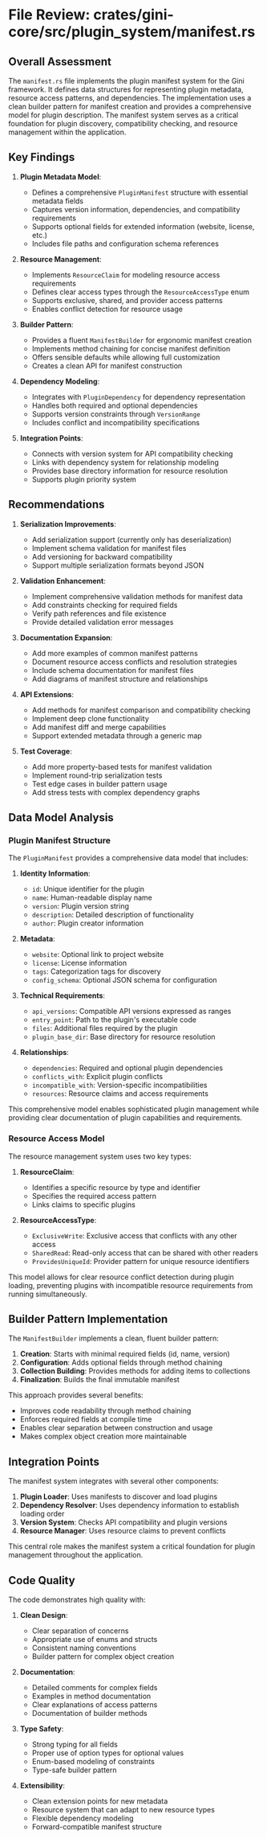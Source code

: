 # File Review: crates/gini-core/src/plugin_system/manifest.rs

## Overall Assessment

The `manifest.rs` file implements the plugin manifest system for the Gini framework. It defines data structures for representing plugin metadata, resource access patterns, and dependencies. The implementation uses a clean builder pattern for manifest creation and provides a comprehensive model for plugin description. The manifest system serves as a critical foundation for plugin discovery, compatibility checking, and resource management within the application.

## Key Findings

1. **Plugin Metadata Model**:
   - Defines a comprehensive `PluginManifest` structure with essential metadata fields
   - Captures version information, dependencies, and compatibility requirements
   - Supports optional fields for extended information (website, license, etc.)
   - Includes file paths and configuration schema references

2. **Resource Management**:
   - Implements `ResourceClaim` for modeling resource access requirements
   - Defines clear access types through the `ResourceAccessType` enum
   - Supports exclusive, shared, and provider access patterns
   - Enables conflict detection for resource usage

3. **Builder Pattern**:
   - Provides a fluent `ManifestBuilder` for ergonomic manifest creation
   - Implements method chaining for concise manifest definition
   - Offers sensible defaults while allowing full customization
   - Creates a clean API for manifest construction

4. **Dependency Modeling**:
   - Integrates with `PluginDependency` for dependency representation
   - Handles both required and optional dependencies
   - Supports version constraints through `VersionRange`
   - Includes conflict and incompatibility specifications

5. **Integration Points**:
   - Connects with version system for API compatibility checking
   - Links with dependency system for relationship modeling
   - Provides base directory information for resource resolution
   - Supports plugin priority system

## Recommendations

1. **Serialization Improvements**:
   - Add serialization support (currently only has deserialization)
   - Implement schema validation for manifest files
   - Add versioning for backward compatibility
   - Support multiple serialization formats beyond JSON

2. **Validation Enhancement**:
   - Implement comprehensive validation methods for manifest data
   - Add constraints checking for required fields
   - Verify path references and file existence
   - Provide detailed validation error messages

3. **Documentation Expansion**:
   - Add more examples of common manifest patterns
   - Document resource access conflicts and resolution strategies
   - Include schema documentation for manifest files
   - Add diagrams of manifest structure and relationships

4. **API Extensions**:
   - Add methods for manifest comparison and compatibility checking
   - Implement deep clone functionality
   - Add manifest diff and merge capabilities
   - Support extended metadata through a generic map

5. **Test Coverage**:
   - Add more property-based tests for manifest validation
   - Implement round-trip serialization tests
   - Test edge cases in builder pattern usage
   - Add stress tests with complex dependency graphs

## Data Model Analysis

### Plugin Manifest Structure

The `PluginManifest` provides a comprehensive data model that includes:

1. **Identity Information**:
   - `id`: Unique identifier for the plugin
   - `name`: Human-readable display name
   - `version`: Plugin version string
   - `description`: Detailed description of functionality
   - `author`: Plugin creator information

2. **Metadata**:
   - `website`: Optional link to project website
   - `license`: License information
   - `tags`: Categorization tags for discovery
   - `config_schema`: Optional JSON schema for configuration

3. **Technical Requirements**:
   - `api_versions`: Compatible API versions expressed as ranges
   - `entry_point`: Path to the plugin's executable code
   - `files`: Additional files required by the plugin
   - `plugin_base_dir`: Base directory for resource resolution

4. **Relationships**:
   - `dependencies`: Required and optional plugin dependencies
   - `conflicts_with`: Explicit plugin conflicts
   - `incompatible_with`: Version-specific incompatibilities
   - `resources`: Resource claims and access requirements

This comprehensive model enables sophisticated plugin management while providing clear documentation of plugin capabilities and requirements.

### Resource Access Model

The resource management system uses two key types:

1. **ResourceClaim**:
   - Identifies a specific resource by type and identifier
   - Specifies the required access pattern
   - Links claims to specific plugins

2. **ResourceAccessType**:
   - `ExclusiveWrite`: Exclusive access that conflicts with any other access
   - `SharedRead`: Read-only access that can be shared with other readers
   - `ProvidesUniqueId`: Provider pattern for unique resource identifiers

This model allows for clear resource conflict detection during plugin loading, preventing plugins with incompatible resource requirements from running simultaneously.

## Builder Pattern Implementation

The `ManifestBuilder` implements a clean, fluent builder pattern:

1. **Creation**: Starts with minimal required fields (id, name, version)
2. **Configuration**: Adds optional fields through method chaining
3. **Collection Building**: Provides methods for adding items to collections
4. **Finalization**: Builds the final immutable manifest

This approach provides several benefits:
- Improves code readability through method chaining
- Enforces required fields at compile time
- Enables clear separation between construction and usage
- Makes complex object creation more maintainable

## Integration Points

The manifest system integrates with several other components:

1. **Plugin Loader**: Uses manifests to discover and load plugins
2. **Dependency Resolver**: Uses dependency information to establish loading order
3. **Version System**: Checks API compatibility and plugin versions
4. **Resource Manager**: Uses resource claims to prevent conflicts

This central role makes the manifest system a critical foundation for plugin management throughout the application.

## Code Quality

The code demonstrates high quality with:

1. **Clean Design**:
   - Clear separation of concerns
   - Appropriate use of enums and structs
   - Consistent naming conventions
   - Builder pattern for complex object creation

2. **Documentation**:
   - Detailed comments for complex fields
   - Examples in method documentation
   - Clear explanations of access patterns
   - Documentation of builder methods

3. **Type Safety**:
   - Strong typing for all fields
   - Proper use of option types for optional values
   - Enum-based modeling of constraints
   - Type-safe builder pattern

4. **Extensibility**:
   - Clean extension points for new metadata
   - Resource system that can adapt to new resource types
   - Flexible dependency modeling
   - Forward-compatible manifest structure